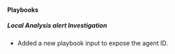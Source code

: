 
#### Playbooks

##### Local Analysis alert Investigation

- Added a new playbook input to expose the agent ID.
